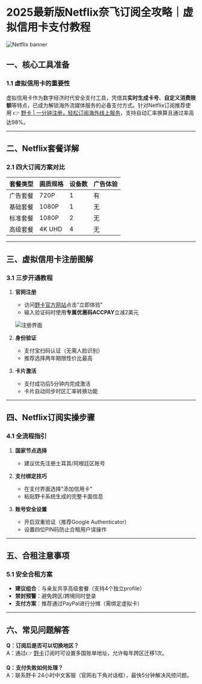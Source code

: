 # 2025最新版Netflix奈飞订阅全攻略｜虚拟信用卡支付教程

![Netflix banner](https://bbtdd.com/wp-content/uploads/img/570238535.webp)

## 一、核心工具准备
### 1.1 虚拟信用卡的重要性
虚拟信用卡作为数字经济时代安全支付工具，凭借其**实时生成卡号**、**自定义消费限额**等特点，已成为解锁海外流媒体服务的必备支付方式。针对Netflix订阅推荐使用 👉 [野卡 | 一分钟注册，轻松订阅海外线上服务](https://bbtdd.com/yeka)，支持自动汇率换算且通过率高达98%。

---

## 二、Netflix套餐详解
### 2.1 四大订阅方案对比
| 套餐类型   | 画质规格 | 设备数 | 广告体验 |
|------------|----------|--------|----------|
| 广告套餐   | 720P     | 1      | 有       |
| 基础套餐   | 1080P    | 1      | 无       |
| 标准套餐   | 1080P    | 2      | 无       |
| 高级套餐   | 4K UHD   | 4      | 无       |

---

## 三、虚拟信用卡注册图解
### 3.1 三步开通教程
1. **官网注册**
   - 访问[野卡官方网站](https://bbtdd.com/yeka)点击"立即体验"
   - 输入验证码时使用**专属优惠码ACCPAY**立减2美元

   ![注册界面](https://bbtdd.com/wp-content/uploads/img/729391310671047.webp)

2. **身份验证**
   - 支付宝扫码认证（无需人脸识别）
   - 推荐选择两年期限性价比最高

3. **卡片激活**
   - 支付成功后5分钟内完成激活
   - 卡片自动同步时区汇率转换功能

---

## 四、Netflix订阅实操步骤
### 4.1 全流程指引
1. **国家节点选择**
   - 建议优先注册土耳其/阿根廷区账号

2. **支付绑定技巧**
   - 在支付界面选择"添加信用卡"
   - 粘贴野卡系统生成的完整卡面信息

3. **账号安全设置**
   - 开启双重验证（推荐Google Authenticator）
   - 设置四位PIN码防止合租用户误操作

---

## 五、合租注意事项
### 5.1 安全合租方案
- **建议组合**：与亲友共享高级套餐（支持4个独立profile）
- **禁封预警**：避免跨区/跨境同时登录
- **支付方案**：推荐通过PayPal进行分摊（需绑定虚拟卡）

---

## 六、常见问题解答
**Q：订阅后是否可以切换地区？**  
A：通过👉 [野卡](https://bbtdd.com/yeka)订阅时可设置多国账单地址，允许每年跨区迁移1次。

**Q：支付失败如何处理？**  
A：联系野卡 24小时中文客服（官网右下角对话框），最快5分钟解决风控问题。